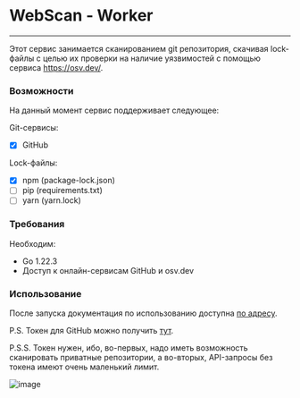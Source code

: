 # WebScan - Worker
---
Этот сервис занимается сканированием git репозитория, скачивая lock-файлы с целью их проверки на наличие уязвимостей с помощью сервиса https://osv.dev/.

### Возможности
На данный момент сервис поддерживает следующее:

Git-сервисы:
* [X] GitHub

Lock-файлы:
* [X] npm	(package-lock.json)
* [ ] pip	(requirements.txt)
* [ ] yarn	(yarn.lock)

### Требования
Необходим:
* Go 1.22.3
* Доступ к онлайн-сервисам GitHub и osv.dev

### Использование
После запуска документация по использованию доступна [по адресу]( http://localhost:1323/swagger).

P.S. Токен для GitHub можно получить [тут](https://github.com/settings/tokens?type=beta).

P.S.S. Токен нужен, ибо, во-первых, надо иметь возможность сканировать приватные репозитории, а во-вторых, API-запросы без токена имеют очень маленький лимит.

![image](https://github.com/RomDmitriy/WebScan-worker/assets/55810251/c32af670-0701-4584-b07f-abc908f4a240)
